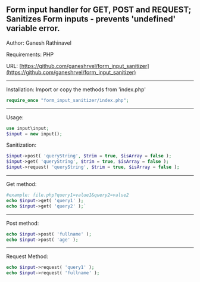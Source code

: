 Form input handler for GET, POST and REQUEST; Sanitizes Form inputs - prevents 'undefined' variable error.
--------
Author: Ganesh Rathinavel

Requirements: PHP

URL: [https://github.com/ganeshrvel/form_input_sanitizer](https://github.com/ganeshrvel/form_input_sanitizer)


----------


Installation:
Import or copy the methods from 'index.php'

```php
require_once "form_input_sanitizer/index.php";
```

----------


Usage:
```php
use input\input;
$input = new input();
```

Sanitization:
```php
$input->post( 'queryString', $trim = true, $isArray = false );
$input->get( 'queryString', $trim = true, $isArray = false );
$input->request( 'queryString', $trim = true, $isArray = false );
```

----------

  Get method:
```php
#example: file.php?query1=value1&query2=value2
echo $input->get( 'query1' );
echo $input->get( 'query2' );`
```


----------

  Post method:
    
   ```php
echo $input->post( 'fullname' );
echo $input->post( 'age' );
```


----------


   Request Method:
   
```php
echo $input->request( 'query1' );
echo $input->request( 'fullname' );
```
